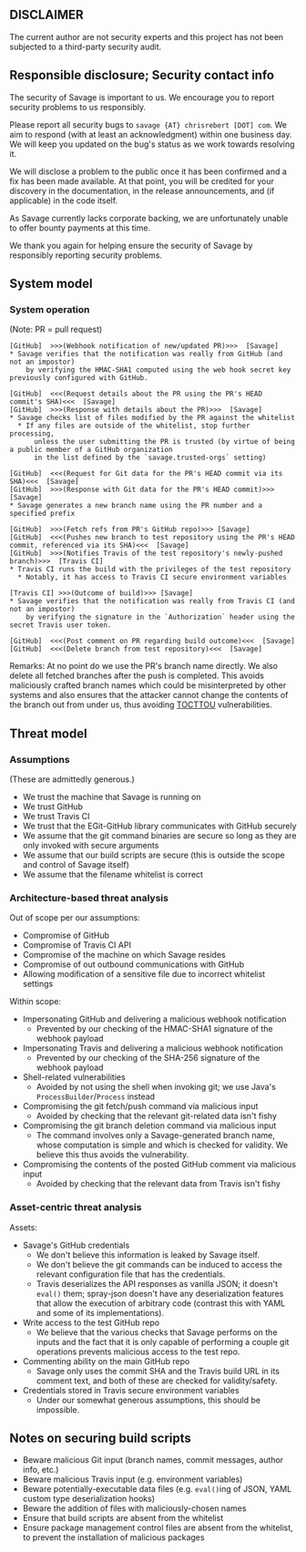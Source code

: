 ## DISCLAIMER
The current author are not security experts and this project has not been subjected to a third-party security audit.

## Responsible disclosure; Security contact info

The security of Savage is important to us. We encourage you to report security problems to us responsibly.

Please report all security bugs to `savage {AT} chrisrebert [DOT] com`. We aim to respond (with at least an acknowledgment) within one business day. We will keep you updated on the bug's status as we work towards resolving it.

We will disclose a problem to the public once it has been confirmed and a fix has been made available. At that point, you will be credited for your discovery in the documentation, in the release announcements, and (if applicable) in the code itself.

As Savage currently lacks corporate backing, we are unfortunately unable to offer bounty payments at this time.

We thank you again for helping ensure the security of Savage by responsibly reporting security problems.

## System model

### System operation
(Note: PR = pull request)

```
[GitHub]  >>>(Webhook notification of new/updated PR)>>>  [Savage]
* Savage verifies that the notification was really from GitHub (and not an impostor)
    by verifying the HMAC-SHA1 computed using the web hook secret key previously configured with GitHub.

[GitHub]  <<<(Request details about the PR using the PR's HEAD commit's SHA)<<<  [Savage]
[GitHub]  >>>(Response with details about the PR)>>>  [Savage]
* Savage checks list of files modified by the PR against the whitelist
  * If any files are outside of the whitelist, stop further processing,
      unless the user submitting the PR is trusted (by virtue of being a public member of a GitHub organization
      in the list defined by the `savage.trusted-orgs` setting)

[GitHub]  <<<(Request for Git data for the PR's HEAD commit via its SHA)<<<  [Savage]
[GitHub]  >>>(Response with Git data for the PR's HEAD commit)>>>  [Savage]
* Savage generates a new branch name using the PR number and a specified prefix

[GitHub]  >>>(Fetch refs from PR's GitHub repo)>>> [Savage]
[GitHub]  <<<(Pushes new branch to test repository using the PR's HEAD commit, referenced via its SHA)<<<  [Savage]
[GitHub]  >>>(Notifies Travis of the test repository's newly-pushed branch)>>>  [Travis CI]
* Travis CI runs the build with the privileges of the test repository
  * Notably, it has access to Travis CI secure environment variables

[Travis CI] >>>(Outcome of build)>>> [Savage]
* Savage verifies that the notification was really from Travis CI (and not an impostor)
    by verifying the signature in the `Authorization` header using the secret Travis user token.

[GitHub]  <<<(Post comment on PR regarding build outcome)<<<  [Savage]
[GitHub]  <<<(Delete branch from test repository)<<<  [Savage]
```

Remarks:
At no point do we use the PR's branch name directly. We also delete all fetched branches after the push is completed. This avoids maliciously crafted branch names which could be misinterpreted by other systems and also ensures that the attacker cannot change the contents of the branch out from under us, thus avoiding [TOCTTOU](http://en.wikipedia.org/wiki/Time_of_check_to_time_of_use) vulnerabilities.

## Threat model

### Assumptions
(These are admittedly generous.)
* We trust the machine that Savage is running on
* We trust GitHub
* We trust Travis CI
* We trust that the EGit-GitHub library communicates with GitHub securely
* We assume that the git command binaries are secure so long as they are only invoked with secure arguments
* We assume that our build scripts are secure (this is outside the scope and control of Savage itself)
* We assume that the filename whitelist is correct

### Architecture-based threat analysis
Out of scope per our assumptions:
* Compromise of GitHub
* Compromise of Travis CI API
* Compromise of the machine on which Savage resides
* Compromise of out outbound communications with GitHub
* Allowing modification of a sensitive file due to incorrect whitelist settings

Within scope:
* Impersonating GitHub and delivering a malicious webhook notification
  * Prevented by our checking of the HMAC-SHA1 signature of the webhook payload
* Impersonating Travis and delivering a malicious webhook notification
  * Prevented by our checking of the SHA-256 signature of the webhook payload
* Shell-related vulnerabilities
  * Avoided by not using the shell when invoking git; we use Java's `ProcessBuilder`/`Process` instead
* Compromising the git fetch/push command via malicious input
  * Avoided by checking that the relevant git-related data isn't fishy
* Compromising the git branch deletion command via malicious input
  * The command involves only a Savage-generated branch name, whose computation is simple and which is checked for validity. We believe this thus avoids the vulnerability.
* Compromising the contents of the posted GitHub comment via malicious input
  * Avoided by checking that the relevant data from Travis isn't fishy

### Asset-centric threat analysis
Assets:
* Savage's GitHub credentials
  * We don't believe this information is leaked by Savage itself.
  * We don't believe the git commands can be induced to access the relevant configuration file that has the credentials.
  * Travis deserializes the API responses as vanilla JSON; it doesn't `eval()` them; spray-json doesn't have any deserialization features that allow the execution of arbitrary code (contrast this with YAML and some of its implementations).
* Write access to the test GitHub repo
  * We believe that the various checks that Savage performs on the inputs and the fact that it is only capable of performing a couple git operations prevents malicious access to the test repo.
* Commenting ability on the main GitHub repo
  * Savage only uses the commit SHA and the Travis build URL in its comment text, and both of these are checked for validity/safety.
* Credentials stored in Travis secure environment variables
  * Under our somewhat generous assumptions, this should be impossible.

## Notes on securing build scripts
* Beware malicious Git input (branch names, commit messages, author info, etc.)
* Beware malicious Travis input (e.g. environment variables)
* Beware potentially-executable data files (e.g. `eval()`ing of JSON, YAML custom type deserialization hooks)
* Beware the addition of files with maliciously-chosen names
* Ensure that build scripts are absent from the whitelist
* Ensure package management control files are absent from the whitelist, to prevent the installation of malicious packages
